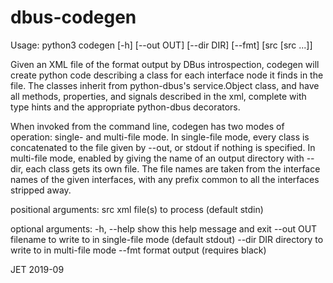 dbus-codegen
============

Usage:
	python3 codegen [-h] [--out OUT] [--dir DIR] [--fmt] [src [src ...]]

Given an XML file of the format output by DBus introspection, codegen will
create python code describing a class for each interface node it finds in the
file. The classes inherit from python-dbus's service.Object class, and have all
methods, properties, and signals described in the xml, complete with type hints
and the appropriate python-dbus decorators.

When invoked from the command line, codegen has two modes of operation: single-
and multi-file mode. In single-file mode, every class is concatenated to the
file given by --out, or stdout if nothing is specified. In multi-file mode,
enabled by giving the name of an output directory with --dir, each class gets
its own file. The file names are taken from the interface names of the given
interfaces, with any prefix common to all the interfaces stripped away.

positional arguments:
  src         xml file(s) to process (default stdin)

optional arguments:
    -h, --help  show this help message and exit
    --out OUT   filename to write to in single-file mode (default stdout)
    --dir DIR   directory to write to in multi-file mode
    --fmt       format output (requires black)

JET 2019-09




